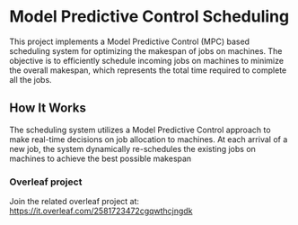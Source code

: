 # Model Predictive Control Scheduling
This project implements a Model Predictive Control (MPC) based scheduling system for optimizing the makespan of jobs on machines. The objective is to efficiently schedule incoming jobs on machines to minimize the overall makespan, which represents the total time required to complete all the jobs.

## How It Works
The scheduling system utilizes a Model Predictive Control approach to make real-time decisions on job allocation to machines. At each arrival of a new job, the system dynamically re-schedules the existing jobs on machines to achieve the best possible makespan

### Overleaf project
Join the related overleaf project at: https://it.overleaf.com/2581723472cgqwthcjngdk